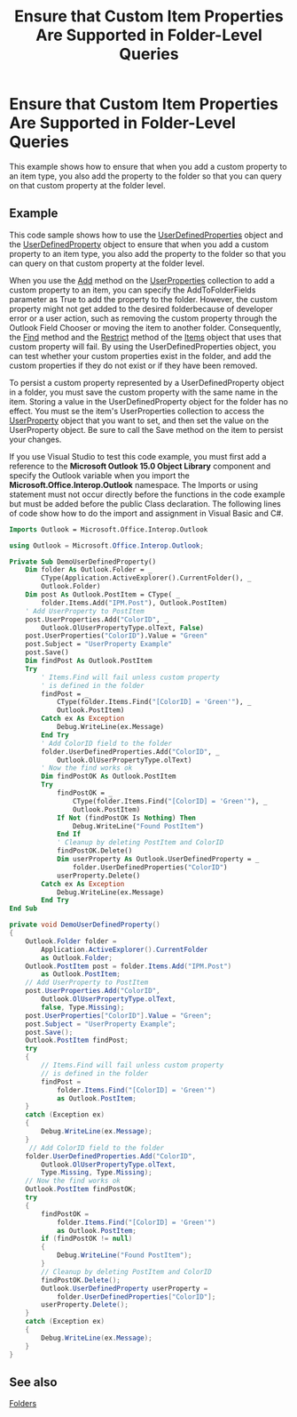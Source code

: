 ﻿---
title: 'Ensure that Custom Item Properties Are Supported in Folder-Level Queries'
TOCTitle: 'Ensure that Custom Item Properties Are Supported in Folder-Level Queries'
ms:assetid: 02cf14c6-ee1b-4e04-a865-32adaac13f9b
ms:mtpsurl: https://msdn.microsoft.com/en-us/library/Bb608929(v=office.15)
ms:contentKeyID: 55119863
ms.date: 07/24/2014
mtps_version: v=office.15



---

# Ensure that Custom Item Properties Are Supported in Folder-Level Queries

This example shows how to ensure that when you add a custom property to an item type, you also add the property to the folder so that you can query on that custom property at the folder level.

## Example

This code sample shows how to use the [UserDefinedProperties](https://msdn.microsoft.com/en-us/library/bb643868\(v=office.15\)) object and the [UserDefinedProperty](https://msdn.microsoft.com/en-us/library/bb646064\(v=office.15\)) object to ensure that when you add a custom property to an item type, you also add the property to the folder so that you can query on that custom property at the folder level.

When you use the [Add](https://msdn.microsoft.com/en-us/library/bb611522\(v=office.15\)) method on the [UserProperties](https://msdn.microsoft.com/en-us/library/bb611428\(v=office.15\)) collection to add a custom property to an item, you can specify the AddToFolderFields parameter as True to add the property to the folder. However, the custom property might not get added to the desired folderbecause of developer error or a user action, such as removing the custom property through the Outlook Field Chooser or moving the item to another folder. Consequently, the [Find](https://msdn.microsoft.com/en-us/library/bb646289\(v=office.15\)) method and the [Restrict](https://msdn.microsoft.com/en-us/library/bb612531\(v=office.15\)) method of the [Items](https://msdn.microsoft.com/en-us/library/bb645287\(v=office.15\)) object that uses that custom property will fail. By using the UserDefinedProperties object, you can test whether your custom properties exist in the folder, and add the custom properties if they do not exist or if they have been removed.

To persist a custom property represented by a UserDefinedProperty object in a folder, you must save the custom property with the same name in the item. Storing a value in the UserDefinedProperty object for the folder has no effect. You must se the item's UserProperties collection to access the [UserProperty](https://msdn.microsoft.com/en-us/library/bb623119\(v=office.15\)) object that you want to set, and then set the value on the UserProperty object. Be sure to call the Save method on the item to persist your changes.

If you use Visual Studio to test this code example, you must first add a reference to the **Microsoft Outlook 15.0 Object Library** component and specify the Outlook variable when you import the **Microsoft.Office.Interop.Outlook** namespace. The Imports or using statement must not occur directly before the functions in the code example but must be added before the public Class declaration. The following lines of code show how to do the import and assignment in Visual Basic and C\#.

```vb
Imports Outlook = Microsoft.Office.Interop.Outlook
```

```csharp
using Outlook = Microsoft.Office.Interop.Outlook;
```

```vb
Private Sub DemoUserDefinedProperty()
    Dim folder As Outlook.Folder = _
        CType(Application.ActiveExplorer().CurrentFolder(), _
        Outlook.Folder)
    Dim post As Outlook.PostItem = CType( _
        folder.Items.Add("IPM.Post"), Outlook.PostItem)
    ' Add UserProperty to PostItem
    post.UserProperties.Add("ColorID", _
        Outlook.OlUserPropertyType.olText, False)
    post.UserProperties("ColorID").Value = "Green"
    post.Subject = "UserProperty Example"
    post.Save()
    Dim findPost As Outlook.PostItem
    Try
        ' Items.Find will fail unless custom property
        ' is defined in the folder
        findPost = _
            CType(folder.Items.Find("[ColorID] = 'Green'"), _
            Outlook.PostItem)
        Catch ex As Exception
            Debug.WriteLine(ex.Message)
        End Try
        ' Add ColorID field to the folder
        folder.UserDefinedProperties.Add("ColorID", _
            Outlook.OlUserPropertyType.olText)
        ' Now the find works ok
        Dim findPostOK As Outlook.PostItem
        Try
            findPostOK = _
                CType(folder.Items.Find("[ColorID] = 'Green'"), _
                Outlook.PostItem)
            If Not (findPostOK Is Nothing) Then
                Debug.WriteLine("Found PostItem")
            End If
            ' Cleanup by deleting PostItem and ColorID
            findPostOK.Delete()
            Dim userProperty As Outlook.UserDefinedProperty = _
                folder.UserDefinedProperties("ColorID")
            userProperty.Delete()
        Catch ex As Exception
            Debug.WriteLine(ex.Message)
        End Try
End Sub
```

```csharp
private void DemoUserDefinedProperty()
{
    Outlook.Folder folder =
        Application.ActiveExplorer().CurrentFolder
        as Outlook.Folder;
    Outlook.PostItem post = folder.Items.Add("IPM.Post")
        as Outlook.PostItem;
    // Add UserProperty to PostItem
    post.UserProperties.Add("ColorID",
        Outlook.OlUserPropertyType.olText,
        false, Type.Missing);
    post.UserProperties["ColorID"].Value = "Green";
    post.Subject = "UserProperty Example";
    post.Save();
    Outlook.PostItem findPost;
    try
    {
        // Items.Find will fail unless custom property
        // is defined in the folder
        findPost =
            folder.Items.Find("[ColorID] = 'Green'")
            as Outlook.PostItem;
    }
    catch (Exception ex)
    {
        Debug.WriteLine(ex.Message);
    }
     // Add ColorID field to the folder
    folder.UserDefinedProperties.Add("ColorID",
        Outlook.OlUserPropertyType.olText,
        Type.Missing, Type.Missing);
    // Now the find works ok
    Outlook.PostItem findPostOK;
    try
    {
        findPostOK =
            folder.Items.Find("[ColorID] = 'Green'")
            as Outlook.PostItem;
        if (findPostOK != null)
        {
            Debug.WriteLine("Found PostItem");
        }
        // Cleanup by deleting PostItem and ColorID
        findPostOK.Delete();
        Outlook.UserDefinedProperty userProperty =
            folder.UserDefinedProperties["ColorID"];
        userProperty.Delete();
    }
    catch (Exception ex)
    {
        Debug.WriteLine(ex.Message);
    }
}
```

## See also



[Folders](folders.md)

